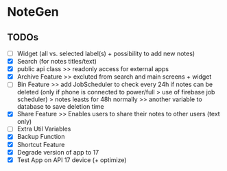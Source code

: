 # NoteGen

## TODOs
- [ ] Widget (all vs. selected label(s) + possibility to add new notes)
- [x] Search (for notes titles/text)
- [x] public api class >> readonly access for external apps
- [x] Archive Feature >> excluted from search and main screens + widget
- [ ] Bin Feature >> add JobScheduler to check every 24h if notes can be deleted (only if phone is connected to power/full > use of firebase job scheduler) > notes leasts for 48h normally >> another variable to database to save deletion time
- [x] Share Feature >> Enables users to share their notes to other users (text only)
- [ ] Extra Util Variables
- [x] Backup Function
- [x] Shortcut Feature
- [x] Degrade version of app to 17
- [x] Test App on API 17 device (+ optimize)
